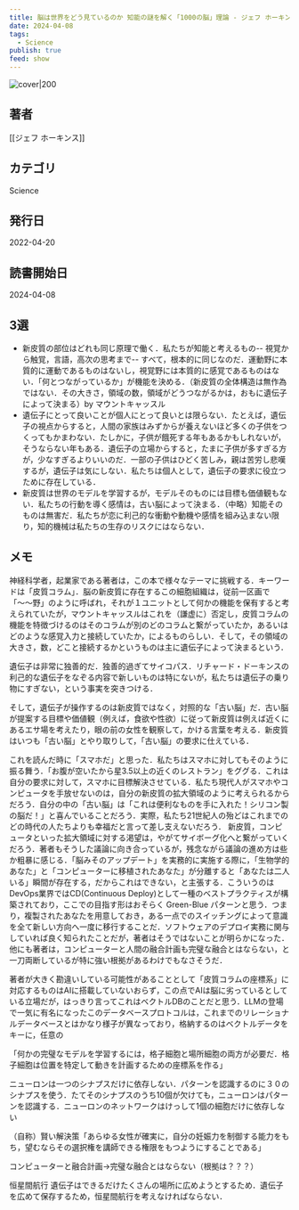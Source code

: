 ```yaml
---
title: 脳は世界をどう見ているのか 知能の謎を解く「1000の脳」理論 - ジェフ ホーキンス
date: 2024-04-08
tags:
  - Science
publish: true
feed: show
---
```

![cover|200](http://books.google.com/books/content?id=-FVqEAAAQBAJ&printsec=frontcover&img=1&zoom=1&edge=curl&source=gbs_api)
## 著者
[[ジェフ ホーキンス]]
## カテゴリ
Science
## 発行日
2022-04-20
## 読書開始日
2024-04-08

## 3選
 - 新皮質の部位はどれも同じ原理で働く．私たちが知能と考えるもの-- 視覚から触覚，言語，高次の思考まで-- すべて，根本的に同じなのだ．運動野に本質的に運動であるものはないし，視覚野には本質的に感覚であるものはない．「何とつながっているか」が機能を決める．（新皮質の全体構造は無作為ではない．その大きさ，領域の数，領域がどうつながるかは，おもに遺伝子によって決まる）by マウントキャッスル
 - 遺伝子にとって良いことが個人にとって良いとは限らない．たとえば，遺伝子の視点からすると，人間の家族はみずからが養えないほど多くの子供をつくってもかまわない．たしかに，子供が餓死する年もあるかもしれないが，そうならない年もある．遺伝子の立場からすると，たまに子供が多すぎる方が，少なすぎるよりいいのだ．一部の子供はひどく苦しみ，親は苦労し悲嘆するが，遺伝子は気にしない．私たちは個人として，遺伝子の要求に役立つために存在している．
 - 新皮質は世界のモデルを学習するが，モデルそのものには目標も価値観もない．私たちの行動を導く感情は，古い脳によって決まる．（中略）知能そのものは無害だ．私たちが恋に利己的な衝動や動機や感情を組み込まない限り，知的機械は私たちの生存のリスクにはならない．
## メモ

神経科学者，起業家である著者は，この本で様々なテーマに挑戦する．キーワードは「皮質コラム」．脳の新皮質に存在するこの細胞組織は，従前一区画で「〜〜野」のように呼ばれ，それが１ユニットとして何かの機能を保有すると考えられていたが，マウントキャッスルはこれを（謙虚に）否定し，皮質コラムの機能を特徴づけるのはそのコラムが別のどのコラムと繋がっていたか，あるいはどのような感覚入力と接続していたか，によるものらしい．そして，その領域の大きさ，数，どこと接続するかというものは主に遺伝子によって決まるという．

遺伝子は非常に独善的だ．独善的過ぎてサイコパス．リチャード・ドーキンスの利己的な遺伝子をなぞる内容で新しいものは特にないが，私たちは遺伝子の乗り物にすぎない，という事実を突きつける．

そして，遺伝子が操作するのは新皮質ではなく，対照的な「古い脳」だ．古い脳が提案する目標や価値観（例えば，食欲や性欲）に従って新皮質は例えば近くにあるエサ場を考えたり，眼の前の女性を観察して，かける言葉を考える．新皮質はいつも「古い脳」とやり取りして，「古い脳」の要求に仕えている．

これを読んだ時に「スマホだ」と思った．私たちはスマホに対してもそのように振る舞う．「お腹が空いたから星3.5以上の近くのレストラン」をググる．これは自分の要求に対して，スマホに目標解決させている．私たち現代人がスマホやコンピュータを手放せないのは，自分の新皮質の拡大領域のように考えられるからだろう．自分の中の「古い脳」は「これは便利なものを手に入れた！シリコン製の脳だ！」と喜んでいることだろう．実際，私たち21世紀人の殆どはこれまでのどの時代の人たちよりも幸福だと言って差し支えないだろう．
新皮質，コンピュータといった拡大領域に対する渇望は，やがてサイボーグ化へと繋がっていくだろう．著者もそうした議論に向き合っているが，残念ながら議論の進め方は些か粗暴に感じる．「脳みそのアップデート」を実務的に実施する際に，「生物学的あなた」と「コンピューターに移植されたあなた」が分離すると「あなたは二人いる」瞬間が存在する，だからこれはできない，と主張する．こういうのはDevOps業界ではCD(Continuous Deploy)として一種のベストプラクティスが構築されており，ここでの目指す形はおそらく Green-Blue パターンと思う．つまり，複製されたあなたを用意しておき，ある一点でのスイッチングによって意識を全て新しい方向へ一度に移行することだ．ソフトウェアのデプロイ実務に関与していれば良く知られたことだが，著者はそうではないことが明らかになった．
他にも著者は，コンピューターと人間の融合計画も完璧な融合とはならない，と一刀両断しているが特に強い根拠があるわけでもなさそうだ．

著者が大きく勘違いしている可能性があることとして「皮質コラムの座標系」に対応するものはAIに搭載していないおらず，この点でAIは脳に劣っているとしている立場だが，はっきり言ってこれはベクトルDBのことだと思う．LLMの登場で一気に有名になったこのデータベースプロトコルは，これまでのリレーショナルデータベースとはかなり様子が異なっており，格納するのはベクトルデータをキーに，任意の

「何かの完璧なモデルを学習するには，格子細胞と場所細胞の両方が必要だ．格子細胞は位置を特定して動きを計画するための座標系を作る」


ニューロンは一つのシナプスだけに依存しない．パターンを認識するのに３０のシナプスを使う．たてそのシナプスのうち10個が欠けても，ニューロンはパターンを認識する．ニューロンのネットワークはけっして1個の細胞だけに依存しない


（自称）賢い解決策「あらゆる女性が確実に，自分の妊娠力を制御する能力をもち，望むならその選択権を講師できる権限をもつようにすることである」


コンピューターと融合計画→完璧な融合とはならない（根拠は？？？）

恒星間航行
遺伝子はできるだけたくさんの場所に広めようとするため．遺伝子を広めて保存するため，恒星間航行を考えなければならない．

